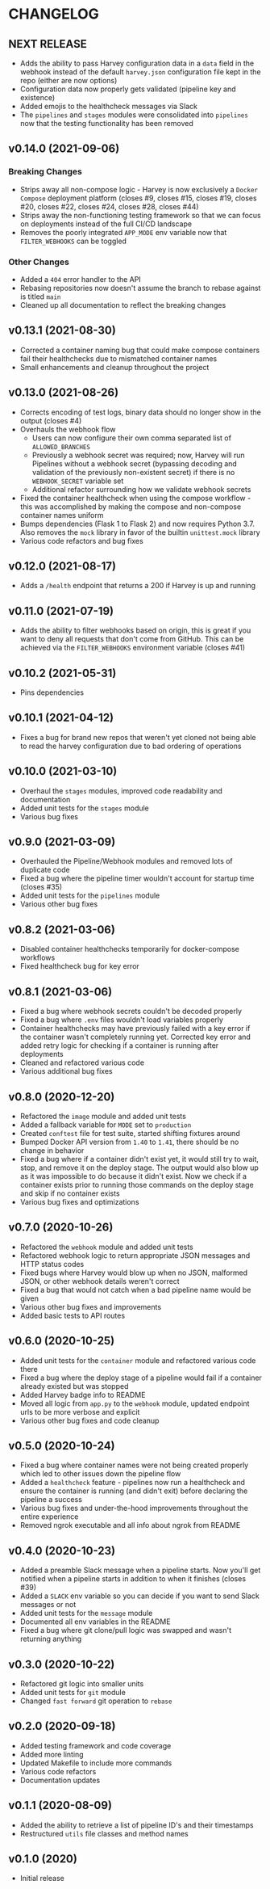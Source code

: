 # CHANGELOG

## NEXT RELEASE

* Adds the ability to pass Harvey configuration data in a `data` field in the webhook instead of the default `harvey.json` configuration file kept in the repo (either are now options)
* Configuration data now properly gets validated (pipeline key and existence)
* Added emojis to the healthcheck messages via Slack
* The `pipelines` and `stages` modules were consolidated into `pipelines` now that the testing functionality has been removed

## v0.14.0 (2021-09-06)

### Breaking Changes

* Strips away all non-compose logic - Harvey is now exclusively a `Docker Compose` deployment platform (closes #9, closes #15, closes #19, closes #20, closes #22, closes #24, closes #28, closes #44)
* Strips away the non-functioning testing framework so that we can focus on deployments instead of the full CI/CD landscape
* Removes the poorly integrated `APP_MODE` env variable now that `FILTER_WEBHOOKS` can be toggled

### Other Changes

* Added a `404` error handler to the API
* Rebasing repositories now doesn't assume the branch to rebase against is titled `main`
* Cleaned up all documentation to reflect the breaking changes

## v0.13.1 (2021-08-30)

* Corrected a container naming bug that could make compose containers fail their healthchecks due to mismatched container names
* Small enhancements and cleanup throughout the project

## v0.13.0 (2021-08-26)

* Corrects encoding of test logs, binary data should no longer show in the output (closes #4)
* Overhauls the webhook flow
    * Users can now configure their own comma separated list of `ALLOWED_BRANCHES`
    * Previously a webhook secret was required; now, Harvey will run Pipelines without a webhook secret (bypassing decoding and validation of the previously non-existent secret) if there is no `WEBHOOK_SECRET` variable set
    * Additional refactor surrounding how we validate webhook secrets
* Fixed the container healthcheck when using the compose workflow - this was accomplished by making the compose and non-compose container names uniform
* Bumps dependencies (Flask 1 to Flask 2) and now requires Python 3.7. Also removes the `mock` library in favor of the builtin `unittest.mock` library
* Various code refactors and bug fixes

## v0.12.0 (2021-08-17)

* Adds a `/health` endpoint that returns a 200 if Harvey is up and running

## v0.11.0 (2021-07-19)

* Adds the ability to filter webhooks based on origin, this is great if you want to deny all requests that don't come from GitHub. This can be achieved via the `FILTER_WEBHOOKS` environment variable (closes #41)

## v0.10.2 (2021-05-31)

* Pins dependencies

## v0.10.1 (2021-04-12)

* Fixes a bug for brand new repos that weren't yet cloned not being able to read the harvey configuration due to bad ordering of operations

## v0.10.0 (2021-03-10)

* Overhaul the `stages` modules, improved code readability and documentation
* Added unit tests for the `stages` module
* Various bug fixes

## v0.9.0 (2021-03-09)

* Overhauled the Pipeline/Webhook modules and removed lots of duplicate code
* Fixed a bug where the pipeline timer wouldn't account for startup time (closes #35)
* Added unit tests for the `pipelines` module
* Various other bug fixes

## v0.8.2 (2021-03-06)

* Disabled container healthchecks temporarily for docker-compose workflows
* Fixed healthcheck bug for key error

## v0.8.1 (2021-03-06)

* Fixed a bug where webhook secrets couldn't be decoded properly
* Fixed a bug where `.env` files wouldn't load variables properly
* Container healthchecks may have previously failed with a key error if the container wasn't completely running yet. Corrected key error and added retry logic for checking if a container is running after deployments
* Cleaned and refactored various code
* Various additional bug fixes

## v0.8.0 (2020-12-20)

* Refactored the `image` module and added unit tests
* Added a fallback variable for `MODE` set to `production`
* Created `conftest` file for test suite, started shifting fixtures around
* Bumped Docker API version from `1.40` to `1.41`, there should be no change in behavior
* Fixed a bug where if a container didn't exist yet, it would still try to wait, stop, and remove it on the deploy stage. The output would also blow up as it was impossible to do because it didn't exist. Now we check if a container exists prior to running those commands on the deploy stage and skip if no container exists
* Various bug fixes and optimizations

## v0.7.0 (2020-10-26)

* Refactored the `webhook` module and added unit tests
* Refactored webhook logic to return appropriate JSON messages and HTTP status codes
* Fixed bugs where Harvey would blow up when no JSON, malformed JSON, or other webhook details weren't correct
* Fixed a bug that would not catch when a bad pipeline name would be given
* Various other bug fixes and improvements
* Added basic tests to API routes

## v0.6.0 (2020-10-25)

* Added unit tests for the `container` module and refactored various code there
* Fixed a bug where the deploy stage of a pipeline would fail if a container already existed but was stopped
* Added Harvey badge info to README
* Moved all logic from `app.py` to the `webhook` module, updated endpoint urls to be more verbose and explicit
* Various other bug fixes and code cleanup

## v0.5.0 (2020-10-24)

* Fixed a bug where container names were not being created properly which led to other issues down the pipeline flow
* Added a `healthcheck` feature - pipelines now run a healthcheck and ensure the container is running (and didn't exit) before declaring the pipeline a success
* Various bug fixes and under-the-hood improvements throughout the entire experience
* Removed ngrok executable and all info about ngrok from README

## v0.4.0 (2020-10-23)

* Added a preamble Slack message when a pipeline starts. Now you'll get notified when a pipeline starts in addition to when it finishes (closes #39)
* Added a `SLACK` env variable so you can decide if you want to send Slack messages or not
* Added unit tests for the `message` module
* Documented all env variables in the README
* Fixed a bug where git clone/pull logic was swapped and wasn't returning anything

## v0.3.0 (2020-10-22)

* Refactored git logic into smaller units
* Added unit tests for `git` module
* Changed `fast forward` git operation to `rebase`

## v0.2.0 (2020-09-18)

* Added testing framework and code coverage
* Added more linting
* Updated Makefile to include more commands
* Various code refactors
* Documentation updates

## v0.1.1 (2020-08-09)

* Added the ability to retrieve a list of pipeline ID's and their timestamps
* Restructured `utils` file classes and method names

## v0.1.0 (2020)

* Initial release
